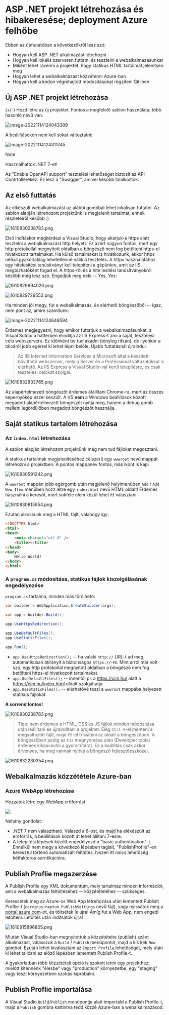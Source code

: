 # ASP .NET projekt létrehozása és hibakeresése; deployment Azure felhőbe



Ebben az útmutatóban a következőkről lesz szó:

- Hogyan kell ASP .NET alkalmazást létrehozni
- Hogyan kell lokális szerveren futtatni és tesztelni a webalkalmazásunkat
- Miként lehet rávenni a projektet, hogy statikus HTML tartalmat jelenítsen meg
- Hogyan lehet a webalkalmazást közzétenni Azure-ban
- Hogyan kell a kódon végrehajtott módosításokat rögzíteni Git-ben



## Új ASP .NET projekt létrehozása 

(+/-) Hozd létre az új projektet. Fontos a megfelelő sablon használata, több hasonló nevű van. 



![image-20221114124043389](se_vs_projecttype.png)

A beállításokon nem kell sokat változtatni:

![image-20221114124311745](create_app.png)

> [!Note]
>
> Használhattok .NET 7-et!

Az "Enable OpenAPI support" tesztelési lehetőséget biztosít az API Contrtollerekez. Ez lesz a "Swagger", amivel később találkoztok.



## Az első futtatás

Az elkészült webalkalmazást az alábbi gombbal lehet lokálisan futtatni. Az sablon alapján létrehozott projektünk is megjelenít tartalmat, ennek részleteíről később :)

![1610830238783.png](1610830238783.png)

Első indításkor megkérdezi a Visual Studio, hogy akarjuk-e https alatt tesztelni a webalkalmazást http helyett. Ez azért nagyon fontos, mert egy http protokollal megnyitott oldalban a böngésző nem fog betölteni https-el hivatkozott tartalmakat. Ha külső tartalmakat is hivatkozunk, akkor https nélkül gyakorlatilag lehetetlenné válik a tesztelés. A https használatához egy hitelesítési tanúsítványt kell telepíteni a gépünkre, amit az IIS megbízhatóként fogad el. A https-ről és a hite lesítési tanúsítványokról később még lesz szó. Engedjük meg neki -- Yes, Yes:


![1610829694020.png](1610829694020.png)

![1610829729552.png](1610829729552.png)

Ha minden jól megy, fut a webalkalmazás, és  elérhető böngészőből -- igaz, nem pont az, amire számítunk: 

![image-20221114124649594](swagger.png)

Érdemes megjegyezni, hogy amikor futtatjuk a webalkalmazásunkat, a Visual Sutdio a háttérben elindítja az IIS Express-t ami a saját, tesztelési célú webszervere. Ez időnként be tud akadni (tényleg ritkán), de ilyenkor a tálcáról jobb egérrel ki lehet lépni belőle. Újabb futtatásnál újraindul. 

> Az IIS Internet Information Services a Microsoft által a készített bővíthető webszerver, mely a Server és a Professional változatokkal is elérhető. Az IIS Express a Visual Studio-val kerül telepítésre, és csak tesztelési célokat szolgál.

![1610832833765.png](1610832833765.png)

Az alapértelmezett böngészőt érdemes átállítani Chrome-ra, mert az összes képernyőkép ezzel készült. A VS **nem** a Windows beállítások között  megadott alapértelmezett böngészőt nyitja meg, hanem a debug gomb melletti legördülőben megadott böngészőt használja.  

## Saját statikus tartalom létrehozása

### Az `index.html` létrehozása

A sablon alapján létrehozott projektünk még nem tud fájlokat megosztani.

A statikus tartalmak megjelenítéséhez célszerű  egy `wwwroot` nevű mappát létrehozni a projektben. A pontos mappanév fontos, más ikont is kap:

![1610830591242.png](1610830591242.png)

A `wwwroot` mappán jobb egérgomb után megjelenő helyimenüben `Add` / `Add New Item` menüben hozz létre egy `index.html` nevű HTML oldalt! Érdemes használni a keresőt, mert sokféle elem közül lehet itt választani.

![1610830815954.png](1610830815954.png)

Ezután alkossunk meg a HTML fájlt, valahogy így:

``` html
<!DOCTYPE html>
<html>
<head>
    <meta charset="utf-8" />
    <title></title>
</head>
<body>
    Hello World!
</body>
</html>
```

### A `program.cs` módosítása, statikus fájlok kiszolgálásának engedélyezése

`program.cs` tartalma, minden más törölhető:

```csharp
var builder = WebApplication.CreateBuilder(args);

var app = builder.Build();

app.UseHttpsRedirection();

app.UseDefaultFiles();
app.UseStaticFiles();

app.Run();
```



- `app.UseHttpsRedirection();`  -- ha valaki `http://` URL-t ad meg, automatikusan átirányít a biztonságos `https://`-re. Mint arról már volt szó, egy http protokollal megnyitott oldalban a böngésző nem fog betölteni https-el hivatkozott tartalmakat. 
- `app.UseDefaultFiles();`  -- innentől pl. a https://cim.hu/ alatt a https://cim.hu/index.html oldalt szolgáltatja. 
- `app.UseStaticFiles();` -- elérhetővé teszi a `wwwroot` mappába helyezett statikus fájlokat. 

**A sorrend fontos!** 



![1610830238783.png](1610830238783.png)

> Tipp: nem érdemes a HTML, CSS és JS fájlok minden módosítása után leállítani és újraindítani a projektet. Elég `Ctrl-S`-el menteni a megváltozott fájlt, majd `F5`-el frissíteni az oldalt a böngészőben. A böngészőben pedig az `F12` megnyomása után (Developer tools) érdemes kikapcsolni a gyorsítótárat. Ez a beállítás csak akkor érvényes, ha meg vannak nyitva a böngésző fejlesztőeszközei. 

![1610832230354.png](C:\REPO\szamtud\netcore\new_netcoreapp\1610832230354.png)



## Webalkalmazás közzététele Azure-ban

### Azure WebApp létrehozása

Hozzatok létre egy WebApp erőforrást:



![](se_azure_webapp.png)

Néhány gondolat:

- .NET 7 nem választható. Válaszd a 6-ost, és majd ha elékészült az erőforrás, a beállítások között át lehet állítani 7-esre.
- A telepítési lépések között engedélyezd a "basic authentication"-t. Ennélkül nem megy a következő lépésben taglalt, "PublishProfile"-en keresztül történő automatizált feltöltés, hiszen itt nincs lehetőség kétfaktoros aurntikációra. 



## Publish Proflie megszerzése

A Publish Profile egy XML dokumentum, mely tartalmaz minden információt, ami a webalkalmazás feltöltéséhez -- közzétételéhez -- szükséges. 

Keressétek meg az Azure-os Web App létrehozása után lementett  Publish Proflie-t (`corvinus-neptun.PublishSettings` nevű fájl), vagy nyissátok meg a [portal.azure.com](https://portal.azure.com)-ot, és töltsétek le újra! Amíg fut a Web App, nem engedi letölteni. Letöltés után indítsátok újra!

![1610915896805.png](1610915896805.png)

Miután Visual Studio-ban megnyitottuk a közzétételre (publish) szánt alkalmazást, válasszuk a `Build` / `Publish` menüpontot, majd a kis kék `New`  gombot. Ezután lehet kiválasztani az `Import Profile` lehetőséget, mely után ki lehet tallózni az előző lépésben lementett Publish Profile-t. 

A gyakorlatban több közzétételi opció is szokott lenni egy projekthez: mielőtt kitennénk "élesbe" vagy "production" környezetbe, egy "staging" vagy teszt környezetben szokás kipróbálni. 

## Publish Proflie importálása

A Visual Studio `Build`/`Publish` menüpontja alatt importáld a Publish Profile-t, majd a `Publish` gombra kattintva tedd közzé Azure-ban a webalkalmazásod.
